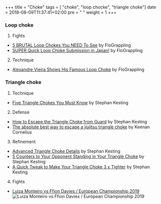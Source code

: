 +++
title = "Choke"
tags = [ "choke", "loop chocke", "triangle choke"]
date = 2018-08-09T11:37:41+02:00
pre = "<i class='fa fa-bed'></i> "
weight = 1
+++

### Loop choke

1. Fights
  * [5 BRUTAL Loop Chokes You NEED To See](https://youtu.be/9Y6MmSR6LjU) by FloGrappling
  * [SUPER Quick Loop Choke Submission in Japan!](https://youtu.be/QCm5d-wJyU4) by FloGrappling
2. Technique
  * [Alexandre Vieira Shows His Famous Loop Choke](https://youtu.be/ruk0kdlr-Qw) by FloGrappling

### Triangle choke

1. Technique
  * [Five Triangle Chokes You Must Know](https://youtu.be/FbXunEbkf8E) by Stephan Kesting
2. Defense
  * [How to Escape the Triangle Choke from Guard](https://youtu.be/szAvJFvIzx4) by Stephan Kesting
  * [The absolute best way to escape a jiujitsu triangle choke](https://youtu.be/9HeP4gea_Uw) by Keenan Cornelius
3. Refinement
  * [Advanced Triangle Choke Details](https://youtu.be/6UrATWw9ajQ) by Stephan Kesting
  * [5 Counters to Your Opponent Standing in Your Triangle Choke](https://youtu.be/0BQpXYOU4FI) by Stephan Kesting
  * [A Quick Tweak to Make Your Triangle Choke 3 x Tighter](https://youtu.be/_aoIq9O80Kg) by Stephan Kesting
4. Fights
  * [Luiza Monteiro vs Ffion Davies / European Championship 2019](https://youtu.be/HS5VB_8_dRA)
![Luiza Monteiro vs Ffion Davies / European Championship 2019](https://media.giphy.com/media/QYkiSk1EP0fUaIadkH/giphy.gif)

